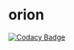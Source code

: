 # orion

[![Codacy Badge](https://api.codacy.com/project/badge/Grade/f08a4d38c1084bf98ebd528ac316a61d)](https://www.codacy.com/app/marclove/orion?utm_source=github.com&utm_medium=referral&utm_content=orion-ui/orion&utm_campaign=badger)